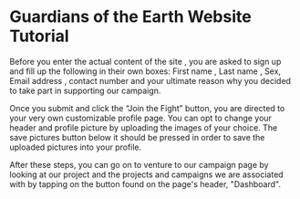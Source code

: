 # Guardians of the Earth Website Tutorial

Before you enter the actual content of the site , you are asked to sign up and fill up the following in their own boxes: First name , Last name , Sex, Email address , contact number and your ultimate reason why you decided to take part in supporting our campaign. 

Once you submit and click the  “Join the Fight” button, you are directed to your very own customizable profile page. You can opt to change your header and profile picture by uploading the images of your choice. The save pictures button below it should be pressed in order to save the uploaded pictures into your profile.

After these steps, you can go on to venture to our campaign page by looking at our project and the projects and campaigns we are associated with by tapping on the button found on the page's header, "Dashboard".

